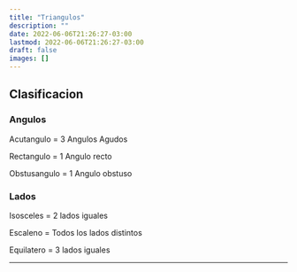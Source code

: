```yaml
---
title: "Triangulos"
description: ""
date: 2022-06-06T21:26:27-03:00
lastmod: 2022-06-06T21:26:27-03:00
draft: false
images: []
---
```


## Clasificacion

### Angulos

Acutangulo = 3 Angulos Agudos

Rectangulo = 1 Angulo recto

Obstusangulo = 1 Angulo obstuso

### Lados

Isosceles = 2 lados iguales

Escaleno = Todos los lados distintos

Equilatero = 3 lados iguales

---
